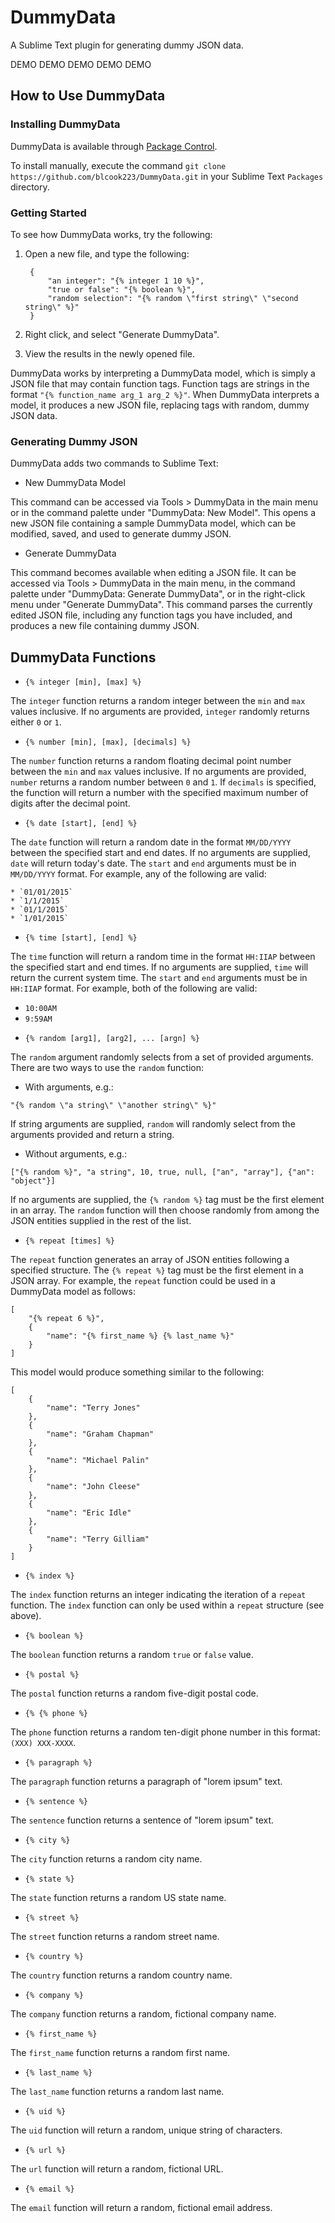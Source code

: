 # DummyData

A Sublime Text plugin for generating dummy JSON data.

DEMO DEMO DEMO DEMO DEMO


## How to Use DummyData

### Installing DummyData

DummyData is available through [Package Control](https://packagecontrol.io/).

To install manually, execute the command `git clone https://github.com/blcook223/DummyData.git` in your Sublime Text `Packages` directory.

### Getting Started

To see how DummyData works, try the following:

1. Open a new file, and type the following:

        {
            "an integer": "{% integer 1 10 %}",
            "true or false": "{% boolean %}",
            "random selection": "{% random \"first string\" \"second string\" %}"
        }

2. Right click, and select "Generate DummyData".

3. View the results in the newly opened file.

DummyData works by interpreting a DummyData model, which is simply a JSON file that may contain function tags. Function tags are strings in the format `"{% function_name arg_1 arg_2 %}"`. When DummyData interprets a model, it produces a new JSON file, replacing tags with random, dummy JSON data.


### Generating Dummy JSON

DummyData adds two commands to Sublime Text:

- New DummyData Model

This command can be accessed via Tools > DummyData in the main menu or in the command palette under "DummyData: New Model". This opens a new JSON file containing a sample DummyData model, which can be modified, saved, and used to generate dummy JSON.

- Generate DummyData

This command becomes available when editing a JSON file. It can be accessed via Tools > DummyData in the main menu, in the command palette under "DummyData: Generate DummyData", or in the right-click menu under "Generate DummyData". This command parses the currently edited JSON file, including any function tags you have included, and produces a new file containing dummy JSON.


## DummyData Functions

- `{% integer [min], [max] %}`

The `integer` function returns a random integer between the `min` and `max` values inclusive. If no arguments are provided, `integer` randomly returns either `0` or `1`.

- `{% number [min], [max], [decimals] %}`

The `number` function returns a random floating decimal point number between the `min` and `max` values inclusive. If no arguments are provided, `number` returns a random number between `0` and `1`. If `decimals` is specified, the function will return a number with the specified maximum number of digits after the decimal point.

- `{% date [start], [end] %}`

The `date` function will return a random date in the format `MM/DD/YYYY` between the specified start and end dates. If no arguments are supplied, `date` will return today's date. The `start` and `end` arguments must be in `MM/DD/YYYY` format. For example, any of the following are valid:

    * `01/01/2015`
    * `1/1/2015`
    * `01/1/2015`
    * `1/01/2015`

- `{% time [start], [end] %}`

The `time` function will return a random time in the format `HH:IIAP` between the specified start and end times. If no arguments are supplied, `time` will return the current system time. The `start` and `end` arguments must be in `HH:IIAP` format. For example, both of the following are valid:

* `10:00AM`
* `9:59AM`

- `{% random [arg1], [arg2], ... [argn] %}`

The `random` argument randomly selects from a set of provided arguments. There are two ways to use the `random` function:

* With arguments, e.g.:

`"{% random \"a string\" \"another string\" %}"`

If string arguments are supplied, `random` will randomly select from the arguments provided and return a string.

* Without arguments, e.g.:

`["{% random %}", "a string", 10, true, null, ["an", "array"], {"an": "object"}]`

If no arguments are supplied, the `{% random %}` tag must be the first element in an array. The `random` function will then choose randomly from among the JSON entities supplied in the rest of the list.

- `{% repeat [times] %}`

The `repeat` function generates an array of JSON entities following a specified structure. The `{% repeat %}` tag must be the first element in a JSON array. For example, the `repeat` function could be used in a DummyData model as follows:

    [
        "{% repeat 6 %}",
        {
            "name": "{% first_name %} {% last_name %}"
        }
    ]

This model would produce something similar to the following:

    [
        {
            "name": "Terry Jones"
        },
        {
            "name": "Graham Chapman"
        },
        {
            "name": "Michael Palin"
        },
        {
            "name": "John Cleese"
        },
        {
            "name": "Eric Idle"
        },
        {
            "name": "Terry Gilliam"
        }
    ]

- `{% index %}`

The `index` function returns an integer indicating the iteration of a `repeat` function. The `index` function can only be used within a `repeat` structure (see above).

- `{% boolean %}`

The `boolean` function returns a random `true` or `false` value.

- `{% postal %}`

The `postal` function returns a random five-digit postal code.

- `{% {% phone %}`

The `phone` function returns a random ten-digit phone number in this format: `(XXX) XXX-XXXX`.

- `{% paragraph %}`

The `paragraph` function returns a paragraph of "lorem ipsum" text.

- `{% sentence %}`

The `sentence` function returns a sentence of "lorem ipsum" text.

- `{% city %}`

The `city` function returns a random city name.

- `{% state %}`

The `state` function returns a random US state name.

- `{% street %}`

The `street` function returns a random street name.

- `{% country %}`

The `country` function returns a random country name.

- `{% company %}`

The `company` function returns a random, fictional company name.

- `{% first_name %}`

The `first_name` function returns a random first name.

- `{% last_name %}`

The `last_name` function returns a random last name.

- `{% uid %}`

The `uid` function will return a random, unique string of characters.

- `{% url %}`

The `url` function will return a random, fictional URL.

- `{% email %}`

The `email` function will return a random, fictional email address.
